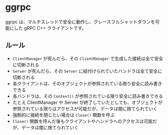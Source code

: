 # ggrpc

ggrpc は、マルチスレッドで安全に動作し、グレースフルシャットダウンを可能にした gRPC C++ クライアントです。

## ルール

- `ClientManager` が死んだら、その `ClientManager` で生成した接続は全て安全に切断される
- `Server` が死んだら、その `Server` に紐付けられていたハンドラは全て安全に切断される
- 各クライアントは、そのオブジェクトが参照されている限り安全に読み書きできる
- 各ハンドラは、その `Context()` が参照されている限り安全に読み書きできる
- たとえ ClientManager や Server が終了していたとしても、オブジェクトが参照されている限りはアクセスが可能だが、データは闇に捨てられていく
- 強制的に接続を閉じたい場合は `Close()` 関数を呼ぶ
- `Close()` 関数を呼んだ後もクライアントやハンドラへのアクセスは可能だが、データは闇に捨てられていく
